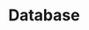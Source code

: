 ---
category: [Database] #Category ID.
hue: var(--c-themeHueOrange) #Category hue. See note [1].
title: Database #Category title.
description: Database
---